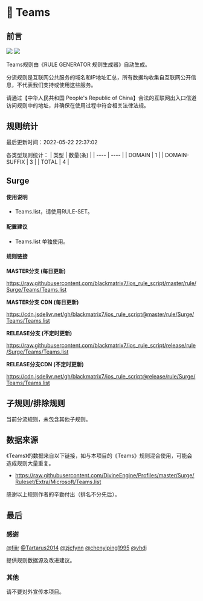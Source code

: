 # 🧸 Teams

## 前言

![](https://shields.io/badge/-移除重复规则-ff69b4) ![](https://shields.io/badge/-IP--CIDR(6)合并-blueviolet) 

Teams规则由《RULE GENERATOR 规则生成器》自动生成。

分流规则是互联网公共服务的域名和IP地址汇总，所有数据均收集自互联网公开信息，不代表我们支持或使用这些服务。

请通过【中华人民共和国 People's Republic of China】合法的互联网出入口信道访问规则中的地址，并确保在使用过程中符合相关法律法规。

## 规则统计

最后更新时间：2022-05-22 22:37:02

各类型规则统计：
| 类型 | 数量(条)  | 
| ---- | ----  |
| DOMAIN | 1  | 
| DOMAIN-SUFFIX | 3  | 
| TOTAL | 4  | 


## Surge 

#### 使用说明
- Teams.list，请使用RULE-SET。

#### 配置建议
- Teams.list 单独使用。

#### 规则链接
**MASTER分支 (每日更新)**

https://raw.githubusercontent.com/blackmatrix7/ios_rule_script/master/rule/Surge/Teams/Teams.list

**MASTER分支 CDN (每日更新)**

https://cdn.jsdelivr.net/gh/blackmatrix7/ios_rule_script@master/rule/Surge/Teams/Teams.list

**RELEASE分支 (不定时更新)**

https://raw.githubusercontent.com/blackmatrix7/ios_rule_script/release/rule/Surge/Teams/Teams.list

**RELEASE分支CDN (不定时更新)**

https://cdn.jsdelivr.net/gh/blackmatrix7/ios_rule_script@release/rule/Surge/Teams/Teams.list

## 子规则/排除规则


当前分流规则，未包含其他子规则。

## 数据来源

《Teams》的数据来自以下链接，如与本项目的《Teams》规则混合使用，可能会造成规则大量重复。

- https://raw.githubusercontent.com/DivineEngine/Profiles/master/Surge/Ruleset/Extra/Microsoft/Teams.list


感谢以上规则作者的辛勤付出（排名不分先后）。

## 最后

### 感谢

[@fiiir](https://github.com/fiiir) [@Tartarus2014](https://github.com/Tartarus2014) [@zjcfynn](https://github.com/zjcfynn) [@chenyiping1995](https://github.com/chenyiping1995) [@vhdj](https://github.com/vhdj)

提供规则数据源及改进建议。

### 其他

请不要对外宣传本项目。